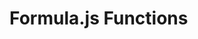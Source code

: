 # Formula.js Functions

<style>
article{
  max-width: 90% !important;
}
</style>
<FormulaFunctions />
